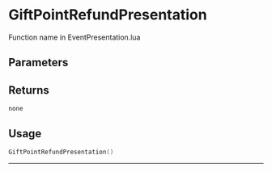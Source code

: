 # GiftPointRefundPresentation

Function name in EventPresentation.lua

## Parameters

## Returns

`none`

## Usage

```lua
GiftPointRefundPresentation()
```

---
